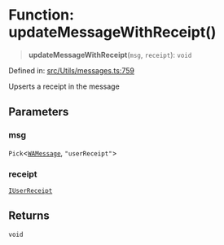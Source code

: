 # Function: updateMessageWithReceipt()

> **updateMessageWithReceipt**(`msg`, `receipt`): `void`

Defined in: [src/Utils/messages.ts:759](https://github.com/Fokusdotid/bail/blob/fcd0cec6f26de1fb545eb2e03fa5c63fbad99d3d/src/Utils/messages.ts#L759)

Upserts a receipt in the message

## Parameters

### msg

`Pick`\<[`WAMessage`](../type-aliases/WAMessage.md), `"userReceipt"`\>

### receipt

[`IUserReceipt`](../namespaces/proto/interfaces/IUserReceipt.md)

## Returns

`void`
